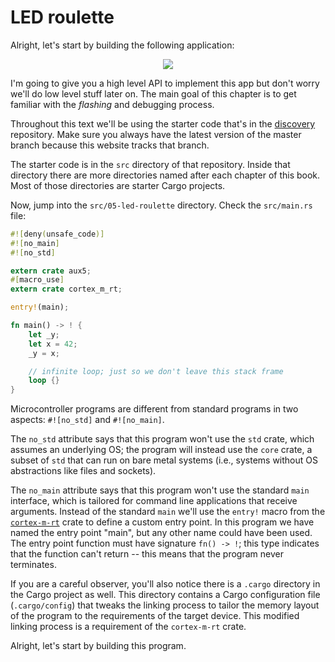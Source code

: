 # LED roulette

Alright, let's start by building the following application:

<p align="center">
<img src="https://i.imgur.com/0k1r2Lc.gif">
</p>

I'm going to give you a high level API to implement this app but don't worry we'll do low level
stuff later on. The main goal of this chapter is to get familiar with the *flashing* and debugging
process.

Throughout this text we'll be using the starter code that's in the [discovery] repository. Make sure
you always have the latest version of the master branch because this website tracks that branch.

The starter code is in the `src` directory of that repository. Inside that directory there are more
directories named after each chapter of this book. Most of those directories are starter Cargo
projects.

[discovery]: https://github.com/japaric/discovery

Now, jump into the `src/05-led-roulette` directory. Check the `src/main.rs` file:

``` rust
#![deny(unsafe_code)]
#![no_main]
#![no_std]

extern crate aux5;
#[macro_use]
extern crate cortex_m_rt;

entry!(main);

fn main() -> ! {
    let _y;
    let x = 42;
    _y = x;

    // infinite loop; just so we don't leave this stack frame
    loop {}
}
```

Microcontroller programs are different from standard programs in two aspects: `#![no_std]` and
`#![no_main]`.

The `no_std` attribute says that this program won't use the `std` crate, which assumes an underlying
OS; the program will instead use the `core` crate, a subset of `std` that can run on bare metal
systems (i.e., systems without OS abstractions like files and sockets).

The `no_main` attribute says that this program won't use the standard `main` interface, which is
tailored for command line applications that receive arguments. Instead of the standard `main` we'll
use the `entry!` macro from the [`cortex-m-rt`] crate to define a custom entry point. In this
program we have named the entry point "main", but any other name could have been used. The entry
point function must have signature `fn() -> !`; this type indicates that the function can't return
-- this means that the program never terminates.

[`cortex-m-rt`]: https://crates.io/crates/cortex-m-rt

If you are a careful observer, you'll also notice there is a `.cargo` directory in the Cargo project
as well. This directory contains a Cargo configuration file (`.cargo/config`) that tweaks the
linking process to tailor the memory layout of the program to the requirements of the target device.
This modified linking process is a requirement of the `cortex-m-rt` crate.

Alright, let's start by building this program.
